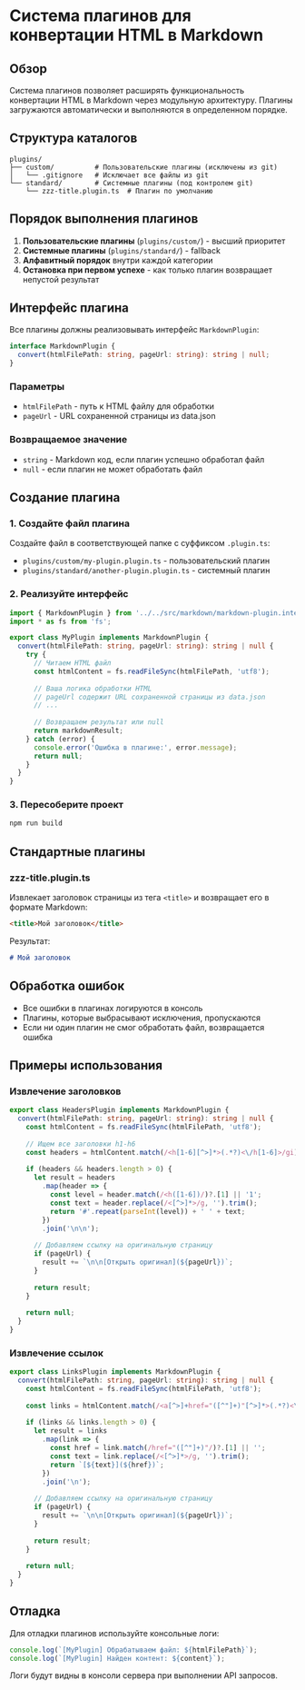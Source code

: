 # Система плагинов для конвертации HTML в Markdown

## Обзор

Система плагинов позволяет расширять функциональность конвертации HTML в Markdown через модульную архитектуру. Плагины загружаются автоматически и выполняются в определенном порядке.

## Структура каталогов

```
plugins/
├── custom/          # Пользовательские плагины (исключены из git)
│   └── .gitignore   # Исключает все файлы из git
└── standard/        # Системные плагины (под контролем git)
    └── zzz-title.plugin.ts  # Плагин по умолчанию
```

## Порядок выполнения плагинов

1. **Пользовательские плагины** (`plugins/custom/`) - высший приоритет
2. **Системные плагины** (`plugins/standard/`) - fallback
3. **Алфавитный порядок** внутри каждой категории
4. **Остановка при первом успехе** - как только плагин возвращает непустой результат

## Интерфейс плагина

Все плагины должны реализовывать интерфейс `MarkdownPlugin`:

```typescript
interface MarkdownPlugin {
  convert(htmlFilePath: string, pageUrl: string): string | null;
}
```

### Параметры

- `htmlFilePath` - путь к HTML файлу для обработки
- `pageUrl` - URL сохраненной страницы из data.json

### Возвращаемое значение

- `string` - Markdown код, если плагин успешно обработал файл
- `null` - если плагин не может обработать файл

## Создание плагина

### 1. Создайте файл плагина

Создайте файл в соответствующей папке с суффиксом `.plugin.ts`:

- `plugins/custom/my-plugin.plugin.ts` - пользовательский плагин
- `plugins/standard/another-plugin.plugin.ts` - системный плагин

### 2. Реализуйте интерфейс

```typescript
import { MarkdownPlugin } from '../../src/markdown/markdown-plugin.interface';
import * as fs from 'fs';

export class MyPlugin implements MarkdownPlugin {
  convert(htmlFilePath: string, pageUrl: string): string | null {
    try {
      // Читаем HTML файл
      const htmlContent = fs.readFileSync(htmlFilePath, 'utf8');
      
      // Ваша логика обработки HTML
      // pageUrl содержит URL сохраненной страницы из data.json
      // ...
      
      // Возвращаем результат или null
      return markdownResult;
    } catch (error) {
      console.error('Ошибка в плагине:', error.message);
      return null;
    }
  }
}
```

### 3. Пересоберите проект

```bash
npm run build
```

## Стандартные плагины

### zzz-title.plugin.ts

Извлекает заголовок страницы из тега `<title>` и возвращает его в формате Markdown:

```html
<title>Мой заголовок</title>
```

Результат:
```markdown
# Мой заголовок
```

## Обработка ошибок

- Все ошибки в плагинах логируются в консоль
- Плагины, которые выбрасывают исключения, пропускаются
- Если ни один плагин не смог обработать файл, возвращается ошибка

## Примеры использования

### Извлечение заголовков

```typescript
export class HeadersPlugin implements MarkdownPlugin {
  convert(htmlFilePath: string, pageUrl: string): string | null {
    const htmlContent = fs.readFileSync(htmlFilePath, 'utf8');
    
    // Ищем все заголовки h1-h6
    const headers = htmlContent.match(/<h[1-6][^>]*>(.*?)<\/h[1-6]>/gi);
    
    if (headers && headers.length > 0) {
      let result = headers
        .map(header => {
          const level = header.match(/<h([1-6])/)?.[1] || '1';
          const text = header.replace(/<[^>]*>/g, '').trim();
          return '#'.repeat(parseInt(level)) + ' ' + text;
        })
        .join('\n\n');
      
      // Добавляем ссылку на оригинальную страницу
      if (pageUrl) {
        result += `\n\n[Открыть оригинал](${pageUrl})`;
      }
      
      return result;
    }
    
    return null;
  }
}
```

### Извлечение ссылок

```typescript
export class LinksPlugin implements MarkdownPlugin {
  convert(htmlFilePath: string, pageUrl: string): string | null {
    const htmlContent = fs.readFileSync(htmlFilePath, 'utf8');
    
    const links = htmlContent.match(/<a[^>]+href="([^"]+)"[^>]*>(.*?)<\/a>/gi);
    
    if (links && links.length > 0) {
      let result = links
        .map(link => {
          const href = link.match(/href="([^"]+)"/)?.[1] || '';
          const text = link.replace(/<[^>]*>/g, '').trim();
          return `[${text}](${href})`;
        })
        .join('\n');
      
      // Добавляем ссылку на оригинальную страницу
      if (pageUrl) {
        result += `\n\n[Открыть оригинал](${pageUrl})`;
      }
      
      return result;
    }
    
    return null;
  }
}
```

## Отладка

Для отладки плагинов используйте консольные логи:

```typescript
console.log(`[MyPlugin] Обрабатываем файл: ${htmlFilePath}`);
console.log(`[MyPlugin] Найден контент: ${content}`);
```

Логи будут видны в консоли сервера при выполнении API запросов.
